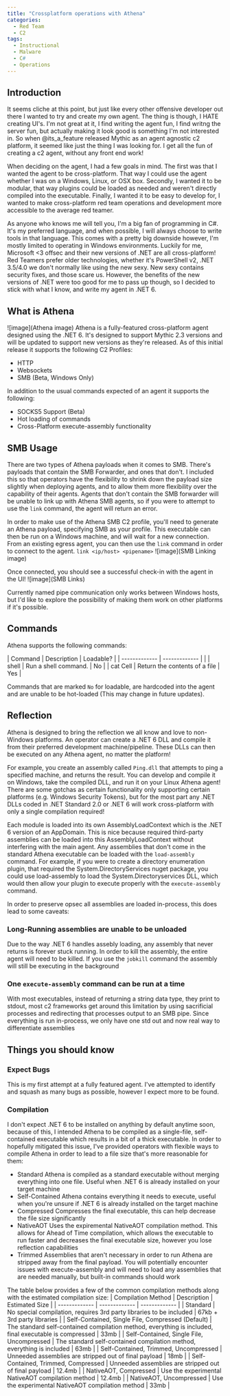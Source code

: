```yaml
---
title: "Crossplatform operations with Athena"
categories:
  - Red Team
  - C2
tags:
  - Instructional
  - Malware
  - C#
  - Operations
---
```


## Introduction
It seems cliche at this point, but just like every other offensive developer out there I wanted to try and create my own agent. The thing is though, I HATE creating UI's. I'm not great at it, I find writing the agent fun, I find writng the server fun, but actually making it look good is something I'm not interested in. So when @its_a_feature released Mythic as an agent agnostic c2 platform, it seemed like just the thing I was looking for. I get all the fun of creating a c2 agent, without any front end work!

When deciding on the agent, I had a few goals in mind. The first was that I wanted the agent to be cross-platform. That way I could use the agent whether I was on a Windows, Linux, or OSX box. Secondly, I wanted it to be modular, that way plugins could be loaded as needed and weren't directly compiled into the executable. Finally, I wanted it to be easy to develop for, I wanted to make cross-platform red team operations and development more accessible to the average red teamer.

As anyone who knows me will tell you, I'm a big fan of programming in C#. It's my preferred language, and when possible, I will always choose to write tools in that language. This comes with a pretty big downside however, I'm mostly limited to operating in Windows environments. Luckily for me, Microsoft <3 offsec and their new versions of .NET are all cross-platform! Red Teamers prefer older technologies, whether it's PowerShell v2, .NET 3.5/4.0 we don't normally like using the new sexy. New sexy contains security fixes, and those scare us. However, the benefits of the new versions of .NET were too good for me to pass up though, so I decided to stick with what I know, and write my agent in .NET 6.

##  What is Athena
![image](Athena image)
Athena is a fully-featured cross-platform agent designed using the .NET 6. It's designed to support Mythic 2.3 versions and will be updated to support new versions as they're released. As of this initial release it supports the following C2 Profiles:
- HTTP
- Websockets
- SMB (Beta, Windows Only)

In addition to the usual commands expected of an agent it supports the following:
- SOCKS5 Support (Beta)
- Hot loading of commands
- Cross-Platform execute-assembly functionality

## SMB Usage
There are two types of Athena payloads when it comes to SMB. There's payloads that contain the SMB Forwarder, and ones that don't. I included this so that operators have the flexibility to shrink down the payload size slightly when deploying agents, and to allow them more flexibility over the capability of their agents. Agents that don't contain the SMB forwarder will be unable to link up with Athena SMB agents, so if you were to attempt to use the `link` command, the agent will return an error.

In order to make use of the Athena SMB C2 profile, you'll need to generate an Athena payload, specifying SMB as your profile. This executable can then be run on a Windows machine, and will wait for a new connection. From an existing egress agent, you can then use the `link` command in order to connect to the agent.
`link <ip/host> <pipename>`
![image](SMB Linking image)

Once connected, you should see a successful check-in with the agent in the UI!
![image](SMB Links)

Currently named pipe communication only works between Windows hosts, but I'd like to explore the possibility of making them work on other platforms if it's possible.

## Commands
Athena supports the following commands:

| Command  | Description | Loadable? |
| ------------- | ------------- | |
| shell  | Run a shell command. | No |
| cat Cell  | Return the contents of a file  | Yes |

Commands that are marked `No` for loadable, are hardcoded into the agent and are unable to be hot-loaded (This may change in future updates).

## Reflection
Athena is designed to bring the reflection we all know and love to non-Windows platforms. An operator can create a .NET 6 DLL and compile it from their preferred development machine/pipeline. These DLLs can then be executed on any Athena agent, no matter the platform!

For example, you create an assembly called `Ping.dll` that attempts to ping a specified machine, and returns the result. You can develop and compile it on Windows, take the compiled DLL, and run it on your Linux Athena agent! There are some gotchas as certain functionality only supporting certain platforms (e.g. Windows Security Tokens), but for the most part any .NET DLLs coded in .NET Standard 2.0 or .NET 6 will work cross-platform with only a single compilation required!

Each module is loaded into its own AssemblyLoadContext which is the .NET 6 version of an AppDomain. This is nice because required third-party assemblies can be loaded into this AssemblyLoadContext without interfering with the main agent. Any assemblies that don't come in the standard Athena executable can be loaded with the `load-assembly` command. For example, if you were to create a directory enumeration plugin, that required the System.DirectoryServices nuget package, you could use load-assembly to load the System.Directoryservices DLL, which would then allow your plugin to execute properly with the `execute-assembly` command.

In order to preserve opsec all assemblies are loaded in-process, this does lead to some caveats:

### Long-Running assemblies are unable to be unloaded
Due to the way .NET 6 handles assebly loading, any assembly that never returns is forever stuck running. In order to kill the assembly, the entire agent will need to be killed. If you use the `jobkill` command the assembly will still be executing in the background
### One `execute-assembly` command can be run at a time
With most executables, instead of returning a string data type, they print to stdout, most c2 frameworks get around this limitation by using sacrificial processes and redirecting that processes output to an SMB pipe. Since everything is run in-process, we only have one std out and now real way to differentiate assemblies

## Things you should know
### Expect Bugs
This is my first attempt at a fully featured agent. I've attempted to identify and squash as many bugs as possible, however I expect more to be found.
### Compilation
I don't expect .NET 6 to be installed on anything by default anytime soon, because of this, I intended Athena to be compiled as a single-file, self-contained executable which results in a bit of a thick executable. In order to hopefully mitigated this issue, I've provided operators with flexible ways to compile Athena in order to lead to a file size that's more reasonable for them:

- Standard
	Athena is compiled as a standard executable without merging everything into one file. Useful when .NET 6 is already installed on your target machine
- Self-Contained
	Athena contains everything it needs to execute, useful when you're unsure if .NET 6 is already installed on the target machine
- Compressed
	Compresses the final executable, this can help decrease the file size significantly
- NativeAOT
	Uses the expiremental NativeAOT compilation method. This allows for Ahead of Time compilation, which allows the executable to run faster and decreases the final executable size, however you lose reflection capabilities
- Trimmed
	Assemblies that aren't necessary in order to run Athena are stripped away from the final payload. You will potentially encounter issues with execute-assembly and will need to load any assemblies that are needed manually, but built-in commands should work 

The table below provides a few of the common compilation methods along with the estimated compilation size:
| Compilation Method  | Description | Estimated Size |
| ------------- | ------------- | ------------- |
| Standard | No special compilation, requires 3rd party libraries to be included | 67kb + 3rd party libraries |
| Self-Contained, Single File, Compressed (Default)  | The standard self-contained compilation method, everything is included, final executable is compressed  | 33mb |
| Self-Contained, Single File, Uncompressed  | The standard self-contained compilation method, everything is included  | 63mb |
| Self-Contained, Trimmed, Uncompressed  | Unneeded assemblies are stripped out of final payload  | 18mb |
| Self-Contained, Trimmed, Compressed  | Unneeded assemblies are stripped out of final payload  | 12.4mb |
| NativeAOT, Compressed | Use the experimental NativeAOT compilation method | 12.4mb |
| NativeAOT, Uncompressed | Use the experimental NativeAOT compilation method | 33mb |

